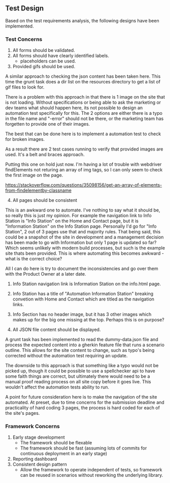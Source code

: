 ## Test Design

Based on the test requirements analysis, the following designs have been implemented.

### Test Concerns

1. All forms should be validated.
2. All forms should have clearly identified labels.
	* placeholders can be used.
3. Provided gifs should be used.

A similar approach to checking the json content has been taken here. This time the grunt task does a dir list on the resources directory to get a list of gif files to look for.

There is a problem with this approach in that there is 1 image on the site that is not loading. Without specifications or being able to ask the marketing or dev teams what should happen here, its not possible to design an automation test specifically for this. The 2 options are either there is a typo in the file name and "-error" should not be there, or the marketing team has forgetten to provide one of their images.

The best that can be done here is to implement a automation test to check for broken images.

As a result there are 2 test cases running to verify that provided images are used. It's a belt and braces approach.

Putting this one on hold just now. I'm having a lot of trouble with webdriver findElements not returing an array of img tags, so I can only seem to check the first image on the page. 

https://stackoverflow.com/questions/35098156/get-an-array-of-elements-from-findelementby-classname

4. All pages should be consistent

This is an awkward one to automate. I've nothing to say what it should be, so really this is just my opinion. For example the navigation link to Info Station is "Info Station" on the Home and Contact page, but it is "Information Station" on the Info Station page. Personally I'd go for "Info Station", 2 out of 3 pages use that and majority rules. That being said, this could be a snapshot of the site in development and a management decision has been made to go with Information but only 1 page is updated so far? Which seems unlikely with modern build processes, but such is the example site thats been provided. This is where automating this becomes awkward - what is the correct choice?

All I can do here is try to document the inconsistencies and go over them with the Product Owner at a later date.

1. Info Station navigation link is Information Station on the info.html page.
2. Info Station has a title of "Automation Information Station" breaking convetion with Home and Contact which are titled as the navigation links. 
3. Info Section has no header image, but it has 3 other images which makes up for the big one missing at the top. Perhaps this is on purpose?

5. All JSON file content should be displayed.

A grunt task has been implemented to read the dummy-data.json file and process the expected content into a gherkin feature file that runs a scenario outline. This allows for the site content to change, such as typo's being corrected without the automation test requiring an update.

The downside to this approach is that something like a typo would not be picked up, though it could be possible to use a spellchecker api to have some faith things are correct, but ultimately there would need to be a manual proof reading process on all site copy before it goes live. This wouldn't affect the automation tests ability to run.

A point for future consideration here is to make the navigation of the site automated. At preset, due to time concerns for the submission deadline and practicality of hard coding 3 pages, the process is hard coded for each of the site's pages.

### Framework Concerns

1. Early stage development
	* The framework should be flexable
	* The framework should be fast (assuming lots of commits for continuous deployment in an early stage)
2. Reporting dashboard
3. Consistent design pattern
	* Allow the framework to operate independent of tests, so framework can be reused in scenarios without reworking the underlying library.